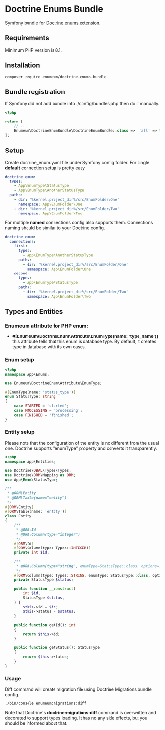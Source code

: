 # Doctrine Enums Bundle
Symfony bundle for [Doctrine enums extension](https://github.com/enumeum/doctrine_enums).


## Requirements
Minimum PHP version is 8.1.


## Installation
    composer require enumeum/doctrine-enums-bundle

## Bundle registration
If Symfony did not add bundle into ./config/bundles.php then do it manually.

```php
<?php

return [
    // ...
    Enumeum\DoctrineEnumBundle\DoctrineEnumBundle::class => ['all' => true],
];
```

## Setup
Create doctrine_enum.yaml file under Symfony config folder.
For single **default** connection setup is pretty easy
```yaml
doctrine_enum:
  types:
    - App\EnumType\StatusType
    - App\EnumType\AnotherStatusType
  paths:
    - dir: '%kernel.project_dir%/src/EnumFolder/One'
      namespace: App\EnumFolder\One
    - dir: '%kernel.project_dir%/src/EnumFolder/Two'
      namespace: App\EnumFolder\Two
```

For multiple **named** connections config also supports them. Connections naming should be similar to your Doctrine config.
```yaml
doctrine_enum:
  connections:
    first:
      types:
        - App\EnumType\AnotherStatusType
      paths:
        - dir: '%kernel.project_dir%/src/EnumFolder/One'
          namespace: App\EnumFolder\One
    second:
      types:
        - App\EnumType\StatusType
      paths:
        - dir: '%kernel.project_dir%/src/EnumFolder/Two'
          namespace: App\EnumFolder\Two
```

## Types and Entities
### Enumeum attribute for PHP enum:
- **#[Enumeum\DoctrineEnum\Attribute\EnumType(name: 'type_name')]** this attribute tells that this enum is database type.
  By default, it creates type in database with its own cases.

### Enum setup

```php
<?php
namespace App\Enums;

use Enumeum\DoctrineEnum\Attribute\EnumType;

#[EnumType(name: 'status_type')]
enum StatusType: string
{
    case STARTED = 'started';
    case PROCESSING = 'processing';
    case FINISHED = 'finished';
}
```

### Entity setup
Please note that the configuration of the entity is no different from the usual one. Doctrine supports "enumType" property and converts it transparently.
```php
<?php
namespace App\Entities;

use Doctrine\DBAL\Types\Types;
use Doctrine\ORM\Mapping as ORM;
use App\Enum\StatusType;

/**
 * @ORM\Entity
 * @ORM\Table(name="entity")
 */
#[ORM\Entity]
#[ORM\Table(name: 'entity')]
class Entity
{
    /**
     * @ORM\Id
     * @ORM\Column(type="integer")
     */
    #[ORM\Id]
    #[ORM\Column(type: Types::INTEGER)]
    private int $id;

    /**
     * @ORM\Column(type="string", enumType=StatusType::class, options={"comment":"SOME Comment"})
     */
    #[ORM\Column(type: Types::STRING, enumType: StatusType::class, options: ['comment' => 'SOME Comment'])]
    private StatusType $status;

    public function __construct(
        int $id,
        StatusType $status,
    ) {
        $this->id = $id;
        $this->status = $status;
    }

    public function getId(): int
    {
        return $this->id;
    }

    public function getStatus(): StatusType
    {
        return $this->status;
    }
}
```

### Usage
Diff command will create migration file using Doctrine Migrations bundle config.

    ./bin/console enumeum:migrations:diff

Note that Doctrine's **doctrine:migrations:diff** command is overwritten and decorated to support types loading.
It has no any side effects, but you should be informed about that. 
